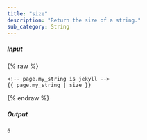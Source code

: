 ```yaml
---
title: "size"
description: "Return the size of a string."
sub_category: String
---
```

##### Input
{% raw %}
~~~liquid
<!-- page.my_string is jekyll -->
{{ page.my_string | size }}
~~~
{% endraw %}

##### Output

~~~html
6
~~~
